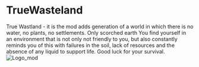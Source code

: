 # TrueWasteland
True Wastland - it is the mod adds generation of a world in which there is no water, no plants, no settlements. Only scorched earth You find yourself in an environment that is not only not friendly to you, but also constantly reminds you of this with failures in the soil, lack of resources and the absence of any liquid to support life. Good luck for your survival.
![Logo_mod](https://github.com/Softwareincorp/TrueWasteland/assets/105108977/aa380cd9-89f5-40c2-9b81-fbf357ab17ef)
